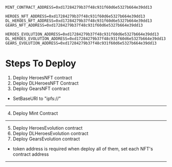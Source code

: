 ```
MINT_CONTRACT_ADDRESS=0xd17284279b37f48c931f60d6e5327b664e39dd13

HEROES_NFT_ADDRESS=0xd17284279b37f48c931f60d6e5327b664e39dd13
DL_HEROES_NFT_ADDRESS=0xd17284279b37f48c931f60d6e5327b664e39dd13
GEARS_NFT_ADDRESS=0xd17284279b37f48c931f60d6e5327b664e39dd13

HEROES_EVOLUTION_ADDRESS=0xd17284279b37f48c931f60d6e5327b664e39dd13
DL_HEROES_EVOLUTION_ADDRESS=0xd17284279b37f48c931f60d6e5327b664e39dd13
GEARS_EVOLUTION_ADDRESS=0xd17284279b37f48c931f60d6e5327b664e39dd13
```

# Steps To Deploy

1. Deploy HeroesNFT contract
2. Deploy DLHeroesNFT Contract
3. Deploy GearsNFT contract

* SetBaseURI to "ipfs://"
***
4. Deploy Mint Contract
***
5. Deploy HeroesEvolution contract
6. Deploy DLHeroesEvolution contract
7. Deploy GearsEvolution contract
* token address is required when deploy all of them, set each NFT's contract address
***
